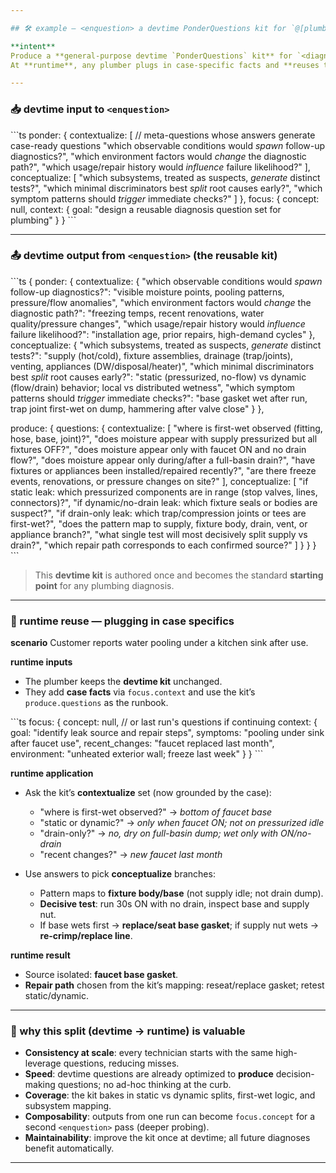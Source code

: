 ```yaml
---

## 🛠️ example — <enquestion> a devtime PonderQuestions kit for `@[plumber]<diagnose>` → runtime reuse

**intent**
Produce a **general-purpose devtime `PonderQuestions` kit** for `<diagnose>` in plumbing.
At **runtime**, any plumber plugs in case-specific facts and **reuses the same kit** to save time and keep diagnosis consistent.

---
```


### 📥 devtime input to `<enquestion>`
\`\`\`ts
ponder: {
  contextualize: [
    // meta-questions whose answers generate case-ready questions
    "which observable conditions would *spawn* follow-up diagnostics?",
    "which environment factors would *change* the diagnostic path?",
    "which usage/repair history would *influence* failure likelihood?"
  ],
  conceptualize: [
    "which subsystems, treated as suspects, *generate* distinct tests?",
    "which minimal discriminators best *split* root causes early?",
    "which symptom patterns should *trigger* immediate checks?"
  ]
},
focus: {
  concept: null,
  context: { goal: "design a reusable diagnosis question set for plumbing" }
}
\`\`\`

---

### 📤 devtime output from `<enquestion>` (the reusable kit)
\`\`\`ts
{
  ponder: {
    contextualize: {
      "which observable conditions would *spawn* follow-up diagnostics?":
        "visible moisture points, pooling patterns, pressure/flow anomalies",
      "which environment factors would *change* the diagnostic path?":
        "freezing temps, recent renovations, water quality/pressure changes",
      "which usage/repair history would *influence* failure likelihood?":
        "installation age, prior repairs, high-demand cycles"
    },
    conceptualize: {
      "which subsystems, treated as suspects, *generate* distinct tests?":
        "supply (hot/cold), fixture assemblies, drainage (trap/joints), venting, appliances (DW/disposal/heater)",
      "which minimal discriminators best *split* root causes early?":
        "static (pressurized, no-flow) vs dynamic (flow/drain) behavior; local vs distributed wetness",
      "which symptom patterns should *trigger* immediate checks?":
        "base gasket wet after run, trap joint first-wet on dump, hammering after valve close"
    }
  },

  produce: {
    questions: {
      contextualize: [
        "where is first-wet observed (fitting, hose, base, joint)?",
        "does moisture appear with supply pressurized but all fixtures OFF?",
        "does moisture appear only with faucet ON and no drain flow?",
        "does moisture appear only during/after a full-basin drain?",
        "have fixtures or appliances been installed/repaired recently?",
        "are there freeze events, renovations, or pressure changes on site?"
      ],
      conceptualize: [
        "if static leak: which pressurized components are in range (stop valves, lines, connectors)?",
        "if dynamic/no-drain leak: which fixture seals or bodies are suspect?",
        "if drain-only leak: which trap/compression joints or tees are first-wet?",
        "does the pattern map to supply, fixture body, drain, vent, or appliance branch?",
        "what single test will most decisively split supply vs drain?",
        "which repair path corresponds to each confirmed source?"
      ]
    }
  }
}
\`\`\`

> This **devtime kit** is authored once and becomes the standard **starting point** for any plumbing diagnosis.

---

### 🧩 runtime reuse — plugging in case specifics

**scenario**
Customer reports water pooling under a kitchen sink after use.

**runtime inputs**
- The plumber keeps the **devtime kit** unchanged.
- They add **case facts** via `focus.context` and use the kit’s `produce.questions` as the runbook.

\`\`\`ts
focus: {
  concept: null, // or last run's questions if continuing
  context: {
    goal: "identify leak source and repair steps",
    symptoms: "pooling under sink after faucet use",
    recent_changes: "faucet replaced last month",
    environment: "unheated exterior wall; freeze last week"
  }
}
\`\`\`

**runtime application**
- Ask the kit’s **contextualize** set (now grounded by the case):
  - "where is first-wet observed?" → *bottom of faucet base*
  - "static or dynamic?" → *only when faucet ON; not on pressurized idle*
  - "drain-only?" → *no, dry on full-basin dump; wet only with ON/no-drain*
  - "recent changes?" → *new faucet last month*

- Use answers to pick **conceptualize** branches:
  - Pattern maps to **fixture body/base** (not supply idle; not drain dump).
  - **Decisive test**: run 30s ON with no drain, inspect base and supply nut.
  - If base wets first → **replace/seat base gasket**; if supply nut wets → **re-crimp/replace line**.

**runtime result**
- Source isolated: **faucet base gasket**.
- **Repair path** chosen from the kit’s mapping: reseat/replace gasket; retest static/dynamic.

---

### 🔁 why this split (devtime → runtime) is valuable

- **Consistency at scale**: every technician starts with the same high-leverage questions, reducing misses.
- **Speed**: devtime questions are already optimized to **produce** decision-making questions; no ad-hoc thinking at the curb.
- **Coverage**: the kit bakes in static vs dynamic splits, first-wet logic, and subsystem mapping.
- **Composability**: outputs from one run can become `focus.concept` for a second `<enquestion>` pass (deeper probing).
- **Maintainability**: improve the kit once at devtime; all future diagnoses benefit automatically.

---
